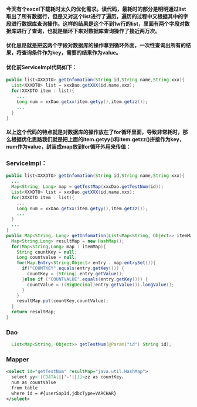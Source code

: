 #### 今天有个excel下载耗时太久的优化需求。读代码，最耗时的部分是明明通过list取出了所有数据行，但是又对这个list进行了遍历，遍历的过程中又根据其中的字段进行数据库查询操作。这样的结果是这个不到1w行的list，里面有两个字段对数据库进行了查询，也就是循环下来对数据库查询操作了接近两万次。
#### 优化思路就是把这两个字段对数据库的操作拿到循环外面，一次性查询出所有的结果，将查询条件作为key，需要的结果作为value。
#### 优化前ServiceImpl代码如下：
```java
public list<XXXDTO> getInfomation(String id,String name,String xxx){
  List<XXXDTO> list = xxxDao.getXXX(id,name,xxx);
  for(XXXDTO item : list){
    ...
    Long num = xxDao.getxx(item.getyy(),item.getzz());
    ...
  }
}
```
#### 以上这个代码的特点就是对数据库的操作放在了for循环里面，导致非常耗时，那么根据优化思路我们就是把上面的item.getyy()和item.getzz()拼接作为key，num作为value，封装成map放到for循环外用来传值：
### ServiceImpl：
```java
public list<XXXDTO> getInfomation(String id,String name,String xxx){
  ...
  Map<String, Long> map = getTestMap(xxxDao.getTestNum(id));
  List<XXXDTO> list = xxxDao.getXXX(id,name,xxx);
  for(XXXDTO item : list){
    ...
    Long num = xxDao.getxx(item.getyy(),item.getzz());
    ...
  }
  ...
}
public Map<String, Long> getInfomation(List<Map<String, Object>> itemMap){
  Map<String,Long> resultMap = new HashMap();
  for(Map<String,Long> map : itemMap){
    String countKey = null;
    Long countvalue = null;
    for(Map.Entry<String,Object> entry : map.entrySet()){
      if("COUNTKEY".equals(entry.getKey())) {
        countKey = (String) entry.getValue();
      }else if ("COUNTVALUE".equals(entry.getKey())) {
        countValue = ((BigDecimal)entry.getValue()).longValue();
      }
    }
    resultMap.put(countKey,countValue);
  }
  return resultMap;
}
```
### Dao
```java
  List<Map<String, Object>> getTestNum(@Param("id") String id);
```
### Mapper
```xml
<select id="getTestNum" resultMap="java.util.HashMap">
  select yy<![CDATA[||'-'||]]>zz as countKey，
  num as countValue
  from table 
  where id = #{userSapId,jdbcType=VARCHAR}
</select>
```
